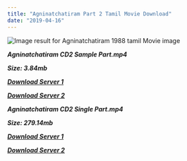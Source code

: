 ```yaml
---
title: "Agninatchatiram Part 2 Tamil Movie Download"
date: "2019-04-16"
---
```


![Image result for Agninatchatiram 1988 tamil Movie image](https://media-images.mio.to/various_artists/A/Agni{001906e6a029aa7b73d4a7534ffe44de21d3d443868dbd2fabdf209edab59abd}20Natchatiram{001906e6a029aa7b73d4a7534ffe44de21d3d443868dbd2fabdf209edab59abd}20{001906e6a029aa7b73d4a7534ffe44de21d3d443868dbd2fabdf209edab59abd}281988{001906e6a029aa7b73d4a7534ffe44de21d3d443868dbd2fabdf209edab59abd}29/Art-350.jpg)

**_Agninatchatiram CD2 Sample Part.mp4_**

**_Size: 3.84mb_**

**_[Download Server 1](http://b2.wetransfer.vip/files/{001906e6a029aa7b73d4a7534ffe44de21d3d443868dbd2fabdf209edab59abd}20Actor{001906e6a029aa7b73d4a7534ffe44de21d3d443868dbd2fabdf209edab59abd}20Hits{001906e6a029aa7b73d4a7534ffe44de21d3d443868dbd2fabdf209edab59abd}20Collection/Karthik{001906e6a029aa7b73d4a7534ffe44de21d3d443868dbd2fabdf209edab59abd}20Movies{001906e6a029aa7b73d4a7534ffe44de21d3d443868dbd2fabdf209edab59abd}20Collections/Agninatchatiram{001906e6a029aa7b73d4a7534ffe44de21d3d443868dbd2fabdf209edab59abd}20CD2{001906e6a029aa7b73d4a7534ffe44de21d3d443868dbd2fabdf209edab59abd}20(1988)/Agninatchatiram{001906e6a029aa7b73d4a7534ffe44de21d3d443868dbd2fabdf209edab59abd}20CD2{001906e6a029aa7b73d4a7534ffe44de21d3d443868dbd2fabdf209edab59abd}20{001906e6a029aa7b73d4a7534ffe44de21d3d443868dbd2fabdf209edab59abd}20Sample{001906e6a029aa7b73d4a7534ffe44de21d3d443868dbd2fabdf209edab59abd}20HD.mp4)_**

**_[Download Server 2](http://b2.wetransfer.vip/files/{001906e6a029aa7b73d4a7534ffe44de21d3d443868dbd2fabdf209edab59abd}20Actor{001906e6a029aa7b73d4a7534ffe44de21d3d443868dbd2fabdf209edab59abd}20Hits{001906e6a029aa7b73d4a7534ffe44de21d3d443868dbd2fabdf209edab59abd}20Collection/Karthik{001906e6a029aa7b73d4a7534ffe44de21d3d443868dbd2fabdf209edab59abd}20Movies{001906e6a029aa7b73d4a7534ffe44de21d3d443868dbd2fabdf209edab59abd}20Collections/Agninatchatiram{001906e6a029aa7b73d4a7534ffe44de21d3d443868dbd2fabdf209edab59abd}20CD2{001906e6a029aa7b73d4a7534ffe44de21d3d443868dbd2fabdf209edab59abd}20(1988)/Agninatchatiram{001906e6a029aa7b73d4a7534ffe44de21d3d443868dbd2fabdf209edab59abd}20CD2{001906e6a029aa7b73d4a7534ffe44de21d3d443868dbd2fabdf209edab59abd}20{001906e6a029aa7b73d4a7534ffe44de21d3d443868dbd2fabdf209edab59abd}20Sample{001906e6a029aa7b73d4a7534ffe44de21d3d443868dbd2fabdf209edab59abd}20HD.mp4)_**

**_Agninatchatiram CD2 Single Part.mp4_**

**_Size: 279.14mb_**

**_[Download Server 1](http://b2.wetransfer.vip/files/{001906e6a029aa7b73d4a7534ffe44de21d3d443868dbd2fabdf209edab59abd}20Actor{001906e6a029aa7b73d4a7534ffe44de21d3d443868dbd2fabdf209edab59abd}20Hits{001906e6a029aa7b73d4a7534ffe44de21d3d443868dbd2fabdf209edab59abd}20Collection/Karthik{001906e6a029aa7b73d4a7534ffe44de21d3d443868dbd2fabdf209edab59abd}20Movies{001906e6a029aa7b73d4a7534ffe44de21d3d443868dbd2fabdf209edab59abd}20Collections/Agninatchatiram{001906e6a029aa7b73d4a7534ffe44de21d3d443868dbd2fabdf209edab59abd}20CD2{001906e6a029aa7b73d4a7534ffe44de21d3d443868dbd2fabdf209edab59abd}20(1988)/Agninatchatiram{001906e6a029aa7b73d4a7534ffe44de21d3d443868dbd2fabdf209edab59abd}20CD2{001906e6a029aa7b73d4a7534ffe44de21d3d443868dbd2fabdf209edab59abd}20{001906e6a029aa7b73d4a7534ffe44de21d3d443868dbd2fabdf209edab59abd}20Single{001906e6a029aa7b73d4a7534ffe44de21d3d443868dbd2fabdf209edab59abd}20Part{001906e6a029aa7b73d4a7534ffe44de21d3d443868dbd2fabdf209edab59abd}20HD.mp4)_**

**_[Download Server 2](http://b2.wetransfer.vip/files/{001906e6a029aa7b73d4a7534ffe44de21d3d443868dbd2fabdf209edab59abd}20Actor{001906e6a029aa7b73d4a7534ffe44de21d3d443868dbd2fabdf209edab59abd}20Hits{001906e6a029aa7b73d4a7534ffe44de21d3d443868dbd2fabdf209edab59abd}20Collection/Karthik{001906e6a029aa7b73d4a7534ffe44de21d3d443868dbd2fabdf209edab59abd}20Movies{001906e6a029aa7b73d4a7534ffe44de21d3d443868dbd2fabdf209edab59abd}20Collections/Agninatchatiram{001906e6a029aa7b73d4a7534ffe44de21d3d443868dbd2fabdf209edab59abd}20CD2{001906e6a029aa7b73d4a7534ffe44de21d3d443868dbd2fabdf209edab59abd}20(1988)/Agninatchatiram{001906e6a029aa7b73d4a7534ffe44de21d3d443868dbd2fabdf209edab59abd}20CD2{001906e6a029aa7b73d4a7534ffe44de21d3d443868dbd2fabdf209edab59abd}20{001906e6a029aa7b73d4a7534ffe44de21d3d443868dbd2fabdf209edab59abd}20Single{001906e6a029aa7b73d4a7534ffe44de21d3d443868dbd2fabdf209edab59abd}20Part{001906e6a029aa7b73d4a7534ffe44de21d3d443868dbd2fabdf209edab59abd}20HD.mp4)_**
